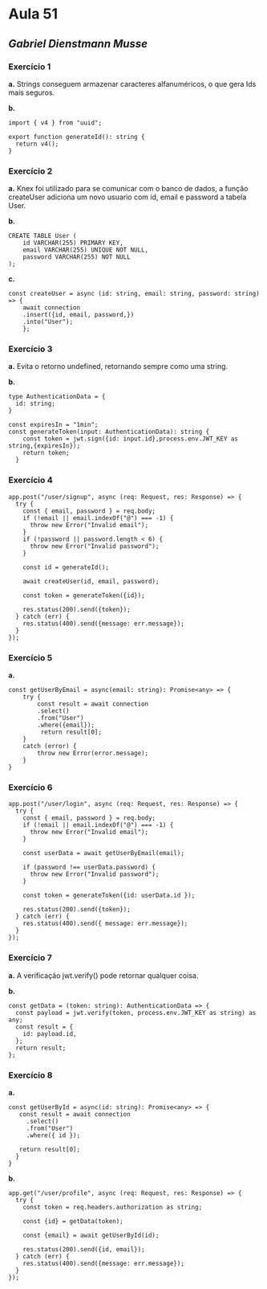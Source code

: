 # Aula 51
## _Gabriel Dienstmann Musse_

### Exercício 1
**a.** Strings conseguem armazenar caracteres alfanuméricos, o que gera Ids mais seguros.

**b.** 
```
import { v4 } from "uuid";

export function generateId(): string {
  return v4();
}
```
### Exercício 2

**a.** 
Knex foi utilizado para se comunicar com o banco de dados, a função createUser adiciona um novo usuario com id, email e password a tabela User.

**b.** 
```
CREATE TABLE User (
	id VARCHAR(255) PRIMARY KEY,
    email VARCHAR(255) UNIQUE NOT NULL,
    password VARCHAR(255) NOT NULL
);
```

**c.** 
```
const createUser = async (id: string, email: string, password: string) => {
    await connection
    .insert({id, email, password,})
	.into("User");
	};
```

### Exercício 3

**a.** 
Evita o retorno undefined, retornando sempre como uma string.

**b.** 
```
type AuthenticationData = {
  id: string;
}

const expiresIn = "1min";
const generateToken(input: AuthenticationData): string {
    const token = jwt.sign({id: input.id},process.env.JWT_KEY as string,{expiresIn});
    return token;
  }
```

### Exercício 4

```
app.post("/user/signup", async (req: Request, res: Response) => {
  try {
    const { email, password } = req.body;
    if (!email || email.indexOf("@") === -1) {
      throw new Error("Invalid email");
    }
    if (!password || password.length < 6) {
      throw new Error("Invalid password");
    }

    const id = generateId();
    
    await createUser(id, email, password);

    const token = generateToken({id});
    
    res.status(200).send({token});
  } catch (err) {
    res.status(400).send({message: err.message});
  }
});
```
### Exercício 5

**a.** 
```
const getUserByEmail = async(email: string): Promise<any> => {
    try {
        const result = await connection
        .select()
        .from("User")
        .where({email});
         return result[0];
    }
    catch (error) {
        throw new Error(error.message);
    }
}
```

### Exercício 6

```
app.post("/user/login", async (req: Request, res: Response) => {
  try {
    const { email, password } = req.body;
    if (!email || email.indexOf("@") === -1) {
      throw new Error("Invalid email");
    }
    
    const userData = await getUserByEmail(email);

    if (password !== userData.password) {
      throw new Error("Invalid password");
    }

    const token = generateToken({id: userData.id });

    res.status(200).send({token});
  } catch (err) {
    res.status(400).send({ message: err.message});
  }
});
```

### Exercício 7

**a.** 
A verificação jwt.verify() pode retornar qualquer coisa.

**b.**
```
const getData = (token: string): AuthenticationData => {
  const payload = jwt.verify(token, process.env.JWT_KEY as string) as any;
  const result = {
    id: payload.id,
  };
  return result;
};
```

### Exercício 8

**a.** 
```
const getUserById = async(id: string): Promise<any> => {
   const result = await connection
     .select()
     .from("User")
     .where({ id });

   return result[0];
  }
}
```

**b.**
```
app.get("/user/profile", async (req: Request, res: Response) => {
  try {
    const token = req.headers.authorization as string;

    const {id} = getData(token);

    const {email} = await getUserById(id);

    res.status(200).send({id, email});
  } catch (err) {
    res.status(400).send({message: err.message});
  }
});
```
